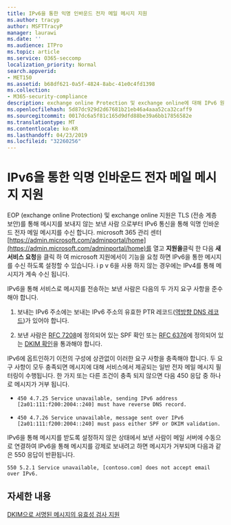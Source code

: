 ```yaml
---
title: IPv6을 통한 익명 인바운드 전자 메일 메시지 지원
ms.author: tracyp
author: MSFTTracyP
manager: laurawi
ms.date: ''
ms.audience: ITPro
ms.topic: article
ms.service: O365-seccomp
localization_priority: Normal
search.appverid:
- MET150
ms.assetid: b68df621-0a5f-4824-8abc-41e0c4fd1398
ms.collection:
- M365-security-compliance
description: exchange online Protection 및 exchange online에 대해 IPv6 원본에서 익명 메시지에 대 한 지원을 구성 하는 방법을 알아봅니다.
ms.openlocfilehash: 5d87dc929d2d67681b21eb46a4aaa52ca32caff9
ms.sourcegitcommit: 0017dc6a5f81c165d9dfd88be39a6bb17856582e
ms.translationtype: MT
ms.contentlocale: ko-KR
ms.lasthandoff: 04/23/2019
ms.locfileid: "32260256"
---
```

# <a name="support-for-anonymous-inbound-email-messages-over-ipv6"></a>IPv6을 통한 익명 인바운드 전자 메일 메시지 지원

EOP (exchange online Protection) 및 exchange online 지원은 TLS (전송 계층 보안)를 통해 메시지를 보내지 않는 보낸 사람 으로부터 IPv6 통신을 통해 익명 인바운드 전자 메일 메시지를 수신 합니다. microsoft 365 관리 센터 [https://admin.microsoft.com/adminportal/home](https://admin.microsoft.com/adminportal/home)를 열고 **지원을**클릭 한 다음 **새 서비스 요청**을 클릭 하 여 microsoft 지원에서이 기능을 요청 하면 IPv6을 통한 메시지를 수신 하도록 설정할 수 있습니다. i p v 6을 사용 하지 않는 경우에는 IPv4를 통해 메시지가 계속 수신 됩니다.
  
IPv6을 통해 서비스로 메시지를 전송하는 보낸 사람은 다음의 두 가지 요구 사항을 준수해야 합니다.
  
1. 보내는 IPv6 주소에는 보내는 IPv6 주소의 유효한 PTR 레코드([역방향 DNS 레코드](https://en.wikipedia.org/wiki/Reverse_DNS_lookup))가 있어야 합니다. 
    
2. 보낸 사람은 [RFC 7208](https://tools.ietf.org/html/rfc7208)에 정의되어 있는 SPF 확인 또는 [RFC 6376](http://dkim.org/)에 정의되어 있는 [DKIM 확인](https://www.rfc-editor.org/rfc/rfc6376.txt)을 통과해야 합니다.
    
IPv6에 옵트인하기 이전의 구성에 상관없이 이러한 요구 사항을 충족해야 합니다. 두 요구 사항이 모두 충족되면 메시지에 대해 서비스에서 제공되는 일반 전자 메일 메시지 필터링이 수행됩니다. 한 가지 또는 다른 조건이 충족 되지 않으면 다음 450 응답 중 하나로 메시지가 거부 됩니다.
  
-  `450 4.7.25 Service unavailable, sending IPv6 address [2a01:111:f200:2004::240] must have reverse DNS record.`
    
-  `450 4.7.26 Service unavailable, message sent over IPv6 [2a01:111:f200:2004::240] must pass either SPF or DKIM validation.`
    
IPv6을 통해 메시지를 받도록 설정하지 않은 상태에서 보낸 사람이 메일 서버에 수동으로 연결하여 IPv6을 통해 메시지를 강제로 보내려고 하면 메시지가 거부되며 다음과 같은 550 응답이 반환됩니다.
  
 `550 5.2.1 Service unavailable, [contoso.com] does not accept email over IPv6.`
  
## <a name="for-more-information"></a>자세한 내용

[DKIM으로 서명된 메시지의 유효성 검사 지원](support-for-validation-of-dkim-signed-messages.md)
  

